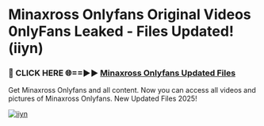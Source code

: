 # Minaxross Onlyfans Original Videos 0nlyFans Leaked - Files Updated! (iiyn)

<h3>🔴 CLICK HERE 🌐==►► <a href="https://tinyurl.com/ehrbuxhb" rel="nofollow">Minaxross Onlyfans Updated Files</a></h3>

Get Minaxross Onlyfans and all content. Now you can access all videos and pictures of Minaxross Onlyfans. New Updated Files 2025!

[![iiyn](https://i.imgur.com/lVYEuWS.gif)](https://tinyurl.com/ehrbuxhb)

